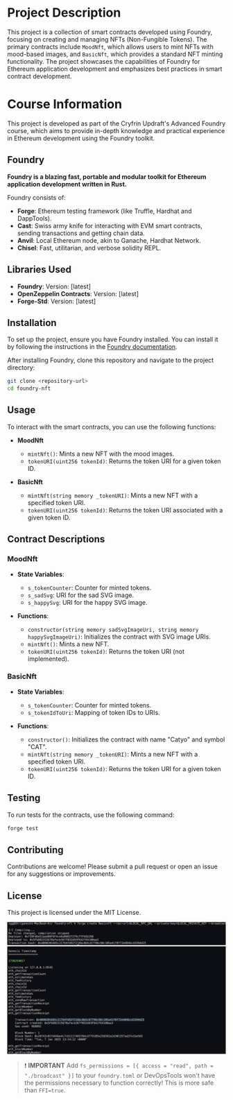 # Project Description

This project is a collection of smart contracts developed using Foundry, focusing on creating and managing NFTs (Non-Fungible Tokens). The primary contracts include `MoodNft`, which allows users to mint NFTs with mood-based images, and `BasicNft`, which provides a standard NFT minting functionality. The project showcases the capabilities of Foundry for Ethereum application development and emphasizes best practices in smart contract development.

# Course Information

This project is developed as part of the Cryfrin Updraft's Advanced Foundry course, which aims to provide in-depth knowledge and practical experience in Ethereum development using the Foundry toolkit.

## Foundry

**Foundry is a blazing fast, portable and modular toolkit for Ethereum application development written in Rust.**

Foundry consists of:

- **Forge**: Ethereum testing framework (like Truffle, Hardhat and DappTools).
- **Cast**: Swiss army knife for interacting with EVM smart contracts, sending transactions and getting chain data.
- **Anvil**: Local Ethereum node, akin to Ganache, Hardhat Network.
- **Chisel**: Fast, utilitarian, and verbose solidity REPL.

## Libraries Used

- **Foundry**: Version: [latest]
- **OpenZeppelin Contracts**: Version: [latest]
- **Forge-Std**: Version: [latest]

## Installation

To set up the project, ensure you have Foundry installed. You can install it by following the instructions in the [Foundry documentation](https://book.getfoundry.sh/).

After installing Foundry, clone this repository and navigate to the project directory:

```bash
git clone <repository-url>
cd foundry-nft
```

## Usage

To interact with the smart contracts, you can use the following functions:

- **MoodNft**
  - `mintNft()`: Mints a new NFT with the mood images.
  - `tokenURI(uint256 tokenId)`: Returns the token URI for a given token ID.

- **BasicNft**
  - `mintNft(string memory _tokenURI)`: Mints a new NFT with a specified token URI.
  - `tokenURI(uint256 tokenId)`: Returns the token URI associated with a given token ID.

## Contract Descriptions

### MoodNft

- **State Variables**:
  - `s_tokenCounter`: Counter for minted tokens.
  - `s_sadSvg`: URI for the sad SVG image.
  - `s_happySvg`: URI for the happy SVG image.

- **Functions**:
  - `constructor(string memory sadSvgImageUri, string memory happySvgImageUri)`: Initializes the contract with SVG image URIs.
  - `mintNft()`: Mints a new NFT.
  - `tokenURI(uint256 tokenId)`: Returns the token URI (not implemented).

### BasicNft

- **State Variables**:
  - `s_tokenCounter`: Counter for minted tokens.
  - `s_tokenIdToUri`: Mapping of token IDs to URIs.

- **Functions**:
  - `constructor()`: Initializes the contract with name "Catyo" and symbol "CAT".
  - `mintNft(string memory _tokenURI)`: Mints a new NFT with a specified token URI.
  - `tokenURI(uint256 tokenId)`: Returns the token URI for a given token ID.

## Testing

To run tests for the contracts, use the following command:

```bash
forge test
```

## Contributing

Contributions are welcome! Please submit a pull request or open an issue for any suggestions or improvements.

## License

This project is licensed under the MIT License.

![alt text](image.png)
![alt text](image-1.png)

> ❗ **IMPORTANT**
> Add `fs_permissions = [{ access = "read", path = "./broadcast" }]` to your `foundry.toml` or DevOpsTools won't have the permissions necessary to function correctly! This is more safe than `FFI=true`.
